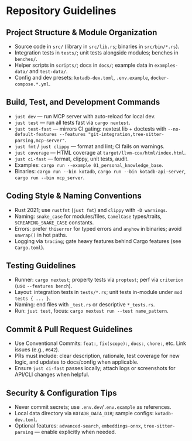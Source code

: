 # Repository Guidelines

## Project Structure & Module Organization
- Source code in `src/` (library in `src/lib.rs`; binaries in `src/bin/*.rs`).
- Integration tests in `tests/`; unit tests alongside modules; benches in `benches/`.
- Helper scripts in `scripts/`; docs in `docs/`; example data in `examples-data/` and `test-data/`.
- Config and dev presets: `kotadb-dev.toml`, `.env.example`, `docker-compose.*.yml`.

## Build, Test, and Development Commands
- `just dev` — run MCP server with auto-reload for local dev.
- `just test` — run all tests fast via `cargo nextest`.
- `just test-fast` — mirrors CI gating: nextest lib + doctests with `--no-default-features --features "git-integration,tree-sitter-parsing,mcp-server"`.
- `just fmt` / `just clippy` — format and lint; CI fails on warnings.
- `just coverage` — HTML coverage at `target/llvm-cov/html/index.html`.
- `just ci-fast` — format, clippy, unit tests, audit.
- Examples: `cargo run --example 01_personal_knowledge_base`.
- Binaries: `cargo run --bin kotadb`, `cargo run --bin kotadb-api-server`, `cargo run --bin mcp_server`.

## Coding Style & Naming Conventions
- Rust 2021; use `rustfmt` (`just fmt`) and `clippy` with `-D warnings`.
- Naming: `snake_case` for modules/files, `CamelCase` types/traits, `SCREAMING_SNAKE_CASE` constants.
- Errors: prefer `thiserror` for typed errors and `anyhow` in binaries; avoid `unwrap()` in hot paths.
- Logging via `tracing`; gate heavy features behind Cargo features (see `Cargo.toml`).

## Testing Guidelines
- Runner: `cargo nextest`; property tests via `proptest`; perf via `criterion` (use `--features bench`).
- Layout: integration tests in `tests/*.rs`; unit tests in-module under `mod tests { ... }`.
- Naming: end files with `_test.rs` or descriptive `*_tests.rs`.
- Run: `just test`, focus: `cargo nextest run --test name_pattern`.

## Commit & Pull Request Guidelines
- Use Conventional Commits: `feat:`, `fix(scope):`, `docs:`, `chore:`, etc. Link issues (e.g., `#642`).
- PRs must include: clear description, rationale, test coverage for new logic, and updates to docs/config when applicable.
- Ensure `just ci-fast` passes locally; attach logs or screenshots for API/CLI changes when helpful.

## Security & Configuration Tips
- Never commit secrets; use `.env.dev`/`.env.example` as references.
- Local data directory via `KOTADB_DATA_DIR`; sample configs: `kotadb-dev.toml`.
- Optional features: `advanced-search`, `embeddings-onnx`, `tree-sitter-parsing` — enable explicitly when needed.
